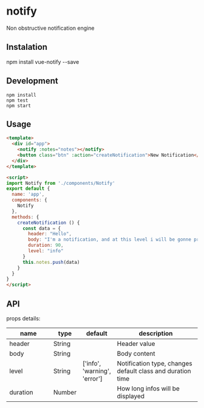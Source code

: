 # notify
Non obstructive notification engine

## Instalation
npm install vue-notify --save

## Development
```
npm install
npm test
npm start
```


## Usage

```html
<template>
  <div id="app">
    <notify :notes="notes"></notify>
    <button class="btn" :action="createNotification">New Notification</button>
  </div>
</template>

<script>
import Notify from './components/Notify'
export default {
  name: 'app',
  components: {
    Notify
  },
  methods: {
    createNotification () {
      const data = {
        header: "Hello",
        body: "I'm a notification, and at this level i will be gonne pretty soon",
        duration: 90,
        level: "info"
      }
      this.notes.push(data)
    }
  }
}
</script>
```

## API

props details:

<table class="table table-bordered table-striped">
  <thead>
    <tr>
      <th style="width: 100px;">name</th>
      <th style="width: 50px;">type</th>
      <th style="width: 50px;">default</th>
      <th>description</th>
    </tr>
  </thead>
  <tbody>
    <tr>
      <td>header</td>
      <td>String</td>
      <td></td>
      <td>Header value</td>
    </tr>
    <tr>
      <td>body</td>
      <td>String</td>
      <td></td>
      <td>Body content</td>
    </tr>
    <tr>
      <td>level</td>
      <td>String</td>
      <td>['info', 'warning', 'error']</td>
      <td>Notification type, changes default class and duration time</td>
    </tr>
    <tr>
      <td>duration</td>
      <td>Number</td>
      <td></td>
      <td>How long infos will be displayed</td>
    </tr>
  </tbody>
</table>
